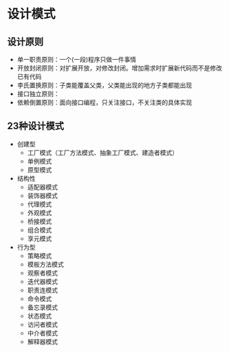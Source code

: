 # 设计模式

## 设计原则

+ 单一职责原则：一个(一段)程序只做一件事情
+ 开放封闭原则：对扩展开放，对修改封闭。增加需求时扩展新代码而不是修改已有代码
+ 李氏置换原则：子类能覆盖父类，父类能出现的地方子类都能出现
+ 接口独立原则：
+ 依赖倒置原则：面向接口编程，只关注接口，不关注类的具体实现

## 23种设计模式

+ 创建型
  + 工厂模式（工厂方法模式、抽象工厂模式、建造者模式）
  + 单例模式
  + 原型模式
+ 结构性
  + 适配器模式
  + 装饰器模式
  + 代理模式
  + 外观模式
  + 桥接模式
  + 组合模式
  + 享元模式
+ 行为型
  + 策略模式
  + 模板方法模式
  + 观察者模式
  + 迭代器模式
  + 职责连模式
  + 命令模式
  + 备忘录模式
  + 状态模式
  + 访问者模式
  + 中介者模式
  + 解释器模式
